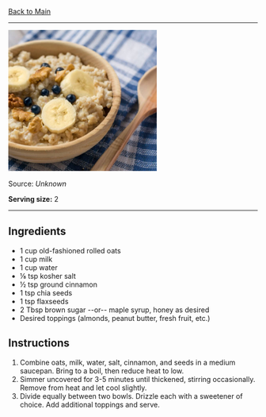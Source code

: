 [Back to Main](/README.md)

---

<img src="/90%20Images/Basic%20Oatmeal.jpg" width="300" />

Source: *Unknown*

**Serving size:** 2

---
## Ingredients

- 1 cup old-fashioned rolled oats
- 1 cup milk
- 1 cup water
- ⅛ tsp kosher salt
- ½ tsp ground cinnamon
- 1 tsp chia seeds
- 1 tsp flaxseeds
- 2 Tbsp brown sugar --or-- maple syrup, honey as desired
- Desired toppings (almonds, peanut butter, fresh fruit, etc.)

## Instructions

1. Combine oats, milk, water, salt, cinnamon, and seeds in a medium saucepan. Bring to a boil, then reduce heat to low.
2. Simmer uncovered for 3-5 minutes until thickened, stirring occasionally. Remove from heat and let cool slightly.
3. Divide equally between two bowls. Drizzle each with a sweetener of choice. Add additional toppings and serve.